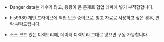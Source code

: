 * Danger data는 개수가 많고, 용량이 큰 문제로 협업 레파에 넣기 부적합합니다.

* his9989 개인 드라이브에 백업 보관 중이므로, 참고 자료로 사용하고 싶은 경우, 연락 부탁드립니다.

* 소스 코드 있는 디렉토리에, 데이터 디렉토리 그대로 넣으면 구동 가능합니다.
